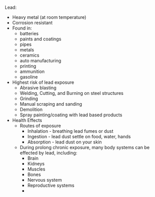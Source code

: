 Lead:
-	Heavy metal (at room temperature)
-	Corrosion resistant
-	Found in:
	-	batteries
	-	paints and coatings
	-	pipes
	-	metals
	-	ceramics
	-	auto manufacturing
	-	printing
	-	ammunition
	-	gasoline
-	Highest risk of lead exposure
	-	Abrasive blasting
	-	Welding, Cutting, and Burning on steel structures
	-	Grinding
	-	Manual scraping and sanding
	-	Demolition
	-	Spray painting/coating with lead based products
-	Health Effects
	-	Routes of exposure
		-	Inhalation - breathing lead fumes or dust
		-	Ingestion - lead dust settle on food, water, hands
		-	Absorption - lead dust on your skin
	-	During prolong chronic exposure, many body systems can be effected by lead, including:
		-	Brain
		-	Kidneys
		-	Muscles
		-	Bones
		-	Nervous system
		-	Reproductive systems
		-